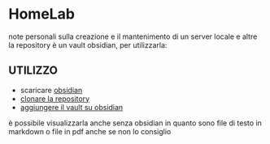 # HomeLab
 
note personali sulla creazione e il mantenimento di un server locale e altre 
la repository è un vault obsidian, per utilizzarla:

## UTILIZZO

- scaricare [obsidian](https://obsidian.md/)
- [clonare la repository](https://github.com/carnivuth/gip.git)
- [aggiungere il vault su obsidian](https://help.obsidian.md/Files+and+folders/Manage+vaults#Create+vault+from+an+existing+folder)

è possibile visualizzarla anche senza obsidian in quanto sono file di testo in markdown o file in pdf anche se non lo consiglio